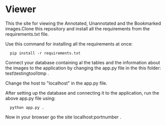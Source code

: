 # Viewer
This the site for viewing the Annotated, Unannotated and the Bookmarked images.Clone this repository and install all the requirements from the requirements.txt file.


Use this command for installing all the requirements at once:

      pip install -r requirements.txt

Connect your database containing al the tables and the information about the images to the application by changing the app.py file in the this folder: test\testingtool\tmp .

Change the host to "localhost" in the app.py file. 

After setting up the database and connecting it to the application, run the above app.py file using:

      python app.py .

 Now in your browser go the site localhost:portnumber .
